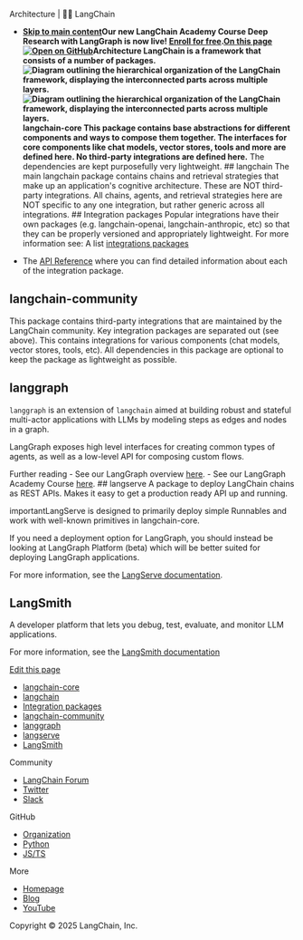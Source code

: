 Architecture | 🦜️🔗 LangChain
- **[Skip to main content](#__docusaurus_skipToContent_fallback)Our new LangChain Academy Course Deep Research with LangGraph is now live! [Enroll for free](https://academy.langchain.com/courses/deep-research-with-langgraph/?utm_medium=internal&utm_source=docs&utm_campaign=q3-2025_deep-research-course_co).[On this page![Open on GitHub ](https://img.shields.io/badge/Open%20on%20GitHub-grey?logo=github&logoColor=white)](https://github.com/langchain-ai/langchain/blob/master/docs/docs/concepts/architecture.mdx)Architecture LangChain is a framework that consists of a number of packages. ![Diagram outlining the hierarchical organization of the LangChain framework, displaying the interconnected parts across multiple layers. ](/svg/langchain_stack_112024.svg)![Diagram outlining the hierarchical organization of the LangChain framework, displaying the interconnected parts across multiple layers. ](/svg/langchain_stack_112024_dark.svg) langchain-core[​](#langchain-core) This package contains base abstractions for different components and ways to compose them together. The interfaces for core components like chat models, vector stores, tools and more are defined here. No third-party integrations are defined here.** The dependencies are kept purposefully very lightweight. ## langchain[​](#langchain) The main langchain package contains chains and retrieval strategies that make up an application&#x27;s cognitive architecture. These are NOT third-party integrations. All chains, agents, and retrieval strategies here are NOT specific to any one integration, but rather generic across all integrations. ## Integration packages[​](#integration-packages) Popular integrations have their own packages (e.g. langchain-openai, langchain-anthropic, etc) so that they can be properly versioned and appropriately lightweight. For more information see: A list [integrations packages](/docs/integrations/providers/)

- The [API Reference](https://python.langchain.com/api_reference/) where you can find detailed information about each of the integration package.

## langchain-community[​](#langchain-community)

This package contains third-party integrations that are maintained by the LangChain community. Key integration packages are separated out (see above). This contains integrations for various components (chat models, vector stores, tools, etc). All dependencies in this package are optional to keep the package as lightweight as possible.

## langgraph[​](#langgraph)

`langgraph` is an extension of `langchain` aimed at building robust and stateful multi-actor applications with LLMs by modeling steps as edges and nodes in a graph.

LangGraph exposes high level interfaces for creating common types of agents, as well as a low-level API for composing custom flows.

Further reading - See our LangGraph overview [here](https://langchain-ai.github.io/langgraph/concepts/high_level/#core-principles). - See our LangGraph Academy Course [here](https://academy.langchain.com/courses/intro-to-langgraph). ## langserve[​](#langserve) A package to deploy LangChain chains as REST APIs. Makes it easy to get a production ready API up and running.

importantLangServe is designed to primarily deploy simple Runnables and work with well-known primitives in langchain-core.

If you need a deployment option for LangGraph, you should instead be looking at LangGraph Platform (beta) which will be better suited for deploying LangGraph applications.

For more information, see the [LangServe documentation](/docs/langserve/).

## LangSmith[​](#langsmith)

A developer platform that lets you debug, test, evaluate, and monitor LLM applications.

For more information, see the [LangSmith documentation](https://docs.smith.langchain.com)

[Edit this page](https://github.com/langchain-ai/langchain/edit/master/docs/docs/concepts/architecture.mdx)

- [langchain-core](#langchain-core)
- [langchain](#langchain)
- [Integration packages](#integration-packages)
- [langchain-community](#langchain-community)
- [langgraph](#langgraph)
- [langserve](#langserve)
- [LangSmith](#langsmith)

Community

- [LangChain Forum](https://forum.langchain.com/)
- [Twitter](https://twitter.com/LangChainAI)
- [Slack](https://www.langchain.com/join-community)

GitHub

- [Organization](https://github.com/langchain-ai)
- [Python](https://github.com/langchain-ai/langchain)
- [JS/TS](https://github.com/langchain-ai/langchainjs)

More

- [Homepage](https://langchain.com)
- [Blog](https://blog.langchain.dev)
- [YouTube](https://www.youtube.com/@LangChain)

Copyright © 2025 LangChain, Inc.